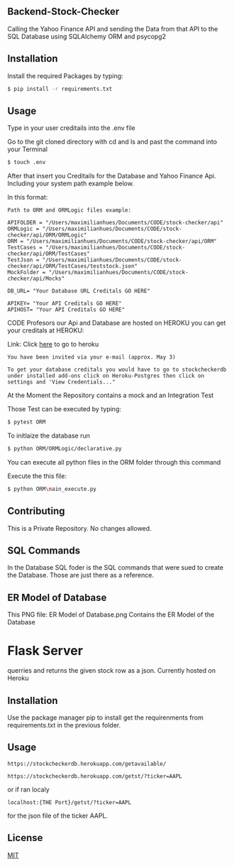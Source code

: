 ## Backend-Stock-Checker

Calling the Yahoo Finance API and sending the Data from that API to the SQL Database using SQLAlchemy ORM and psycopg2 

## Installation

Install the required Packages by typing:

```bash
$ pip install -r requirements.txt
```

## Usage 

Type in your user creditails into the .env file

Go to the git cloned directory with cd and ls and 
past the command into your Terminal

```bash
$ touch .env 
```

After that insert you Creditails for the Database and
Yahoo Finance Api. Including your system path example below.

In this format:

```.env
Path to ORM and ORMLogic files example:

APIFOLDER = "/Users/maximilianhues/Documents/CODE/stock-checker/api"
ORMLogic = "/Users/maximilianhues/Documents/CODE/stock-checker/api/ORM/ORMLogic"
ORM = "/Users/maximilianhues/Documents/CODE/stock-checker/api/ORM"
TestCases = "/Users/maximilianhues/Documents/CODE/stock-checker/api/ORM/TestCases"
TestJson = "/Users/maximilianhues/Documents/CODE/stock-checker/api/ORM/TestCases/teststock.json"
MockFolder = "/Users/maximilianhues/Documents/CODE/stock-checker/api/Mocks"

DB_URL= "Your Database URL Creditals GO HERE"

APIKEY= "Your API Creditals GO HERE"
APIHOST= "Your API Creditals GO HERE"
```

CODE Profesors our Api and Database are hosted on HEROKU you can get your creditals at HEROKU:

Link: Click [here](heroku.com) to go to heroku
```
You have been invited via your e-mail (approx. May 3)

To get your database creditals you would have to go to stockcheckerdb under installed add-ons click on Heroku-Postgres then click on settings and 'View Credentials..."
```

At the Moment the Repository contains a mock and an Integration Test

Those Test can be executed by typing: 

```bash
$ pytest ORM
```

To initlaize the database run 

```bash
$ python ORM/ORMLogic/declarative.py
```

You can execute all python files in the ORM folder through this command

Execute the this file:

```bash
$ python ORM\main_execute.py
```

## Contributing

This is a Private Repository. No changes allowed.

## SQL Commands

In the Database SQL foder is the SQL commands that were sued to create the Database. Those are just there as a reference. 

## ER Model of Database

This PNG file: ER Model of Database.png
Contains the ER Model of the Database

# Flask Server

querries and returns the given stock row as a json.
Currently hosted on Heroku

## Installation

Use the package manager pip to install get the requirenments from requirements.txt in the previous folder.

## Usage
```
https://stockcheckerdb.herokuapp.com/getavailable/

https://stockcheckerdb.herokuapp.com/getst/?ticker=AAPL
```
or if ran localy
```
localhost:{THE Port}/getst/?ticker=AAPL
```
for the json file of the ticker AAPL.


## License

[MIT](https://choosealicense.com/licenses/mit/)